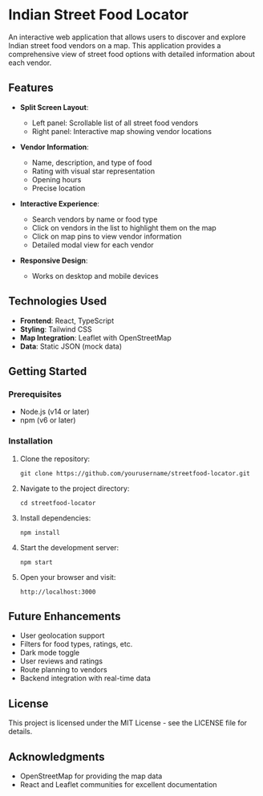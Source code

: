 # Indian Street Food Locator

An interactive web application that allows users to discover and explore Indian street food vendors on a map. This application provides a comprehensive view of street food options with detailed information about each vendor.

## Features

- **Split Screen Layout**: 
  - Left panel: Scrollable list of all street food vendors
  - Right panel: Interactive map showing vendor locations

- **Vendor Information**:
  - Name, description, and type of food
  - Rating with visual star representation
  - Opening hours
  - Precise location

- **Interactive Experience**:
  - Search vendors by name or food type
  - Click on vendors in the list to highlight them on the map
  - Click on map pins to view vendor information
  - Detailed modal view for each vendor

- **Responsive Design**:
  - Works on desktop and mobile devices

## Technologies Used

- **Frontend**: React, TypeScript
- **Styling**: Tailwind CSS
- **Map Integration**: Leaflet with OpenStreetMap
- **Data**: Static JSON (mock data)

## Getting Started

### Prerequisites

- Node.js (v14 or later)
- npm (v6 or later)

### Installation

1. Clone the repository:
   ```
   git clone https://github.com/yourusername/streetfood-locator.git
   ```

2. Navigate to the project directory:
   ```
   cd streetfood-locator
   ```

3. Install dependencies:
   ```
   npm install
   ```

4. Start the development server:
   ```
   npm start
   ```

5. Open your browser and visit:
   ```
   http://localhost:3000
   ```

## Future Enhancements

- User geolocation support
- Filters for food types, ratings, etc.
- Dark mode toggle
- User reviews and ratings
- Route planning to vendors
- Backend integration with real-time data

## License

This project is licensed under the MIT License - see the LICENSE file for details.

## Acknowledgments

- OpenStreetMap for providing the map data
- React and Leaflet communities for excellent documentation
